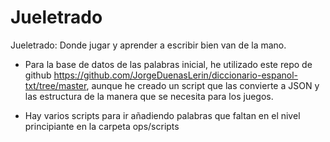 # Jueletrado
Jueletrado: Donde jugar y aprender a escribir bien van de la mano.

 - Para la base de datos de las palabras inicial, he utilizado este repo de github https://github.com/JorgeDuenasLerin/diccionario-espanol-txt/tree/master, aunque he creado un script que las convierte a JSON y las estructura de la manera que se necesita para los juegos.

 - Hay varios scripts para ir añadiendo palabras que faltan en el nivel principiante en la carpeta ops/scripts

 
